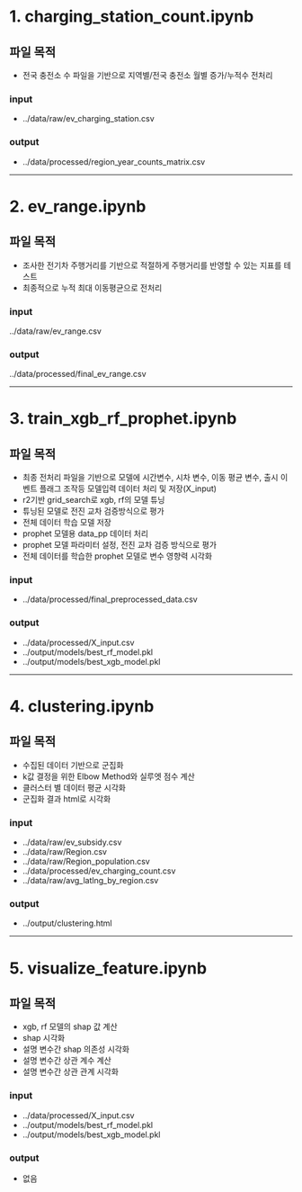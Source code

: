# 1. charging_station_count.ipynb
## 파일 목적
* 전국 충전소 수 파일을 기반으로 지역별/전국 충전소 월별 증가/누적수 전처리
### input
* ../data/raw/ev_charging_station.csv
### output
* ../data/processed/region_year_counts_matrix.csv

-----------------------------
# 2. ev_range.ipynb
## 파일 목적
* 조사한 전기차 주행거리를 기반으로 적절하게 주행거리를 반영할 수 있는 지표를 테스트
* 최종적으로 누적 최대 이동평균으로 전처리
### input
../data/raw/ev_range.csv
### output
../data/processed/final_ev_range.csv

-----------------------------
# 3. train_xgb_rf_prophet.ipynb
## 파일 목적
* 최종 전처리 파일을 기반으로 모델에 시간변수, 시차 변수, 이동 평균 변수, 출시 이벤트 플래그 조작등 모델입력 데이터 처리 및 저장(X_input)
* r2기반 grid_search로 xgb, rf의 모델 튜닝
* 튜닝된 모델로 전진 교차 검증방식으로 평가
* 전체 데이터 학습 모델 저장
* prophet 모델용 data_pp 데이터 처리
* prophet 모델 파라미터 설정, 전진 교차 검증 방식으로 평가
* 전체 데이터를 학습한 prophet 모델로 변수 영향력 시각화
### input
* ../data/processed/final_preprocessed_data.csv
### output
* ../data/processed/X_input.csv
* ../output/models/best_rf_model.pkl
* ../output/models/best_xgb_model.pkl

-----------------------------
# 4. clustering.ipynb
## 파일 목적
* 수집된 데이터 기반으로 군집화
* k값 결정을 위한 Elbow Method와 실루엣 점수 계산
* 클러스터 별 데이터 평균 시각화
* 군집화 결과 html로 시각화
### input
* ../data/raw/ev_subsidy.csv
* ../data/raw/Region.csv
* ../data/raw/Region_population.csv
* ../data/processed/ev_charging_count.csv
* ../data/raw/avg_latlng_by_region.csv
### output
* ../output/clustering.html

-----------------------------
# 5. visualize_feature.ipynb
## 파일 목적
* xgb, rf 모델의 shap 값 계산
* shap 시각화
* 설명 변수간 shap 의존성 시각화
* 설명 변수간 상관 계수 계산
* 설명 변수간 상관 관계 시각화
### input
* ../data/processed/X_input.csv
* ../output/models/best_rf_model.pkl
* ../output/models/best_xgb_model.pkl
### output
* 없음
